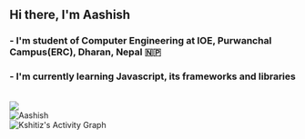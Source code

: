 ## Hi there, I'm Aashish


### - I'm student of Computer Engineering at IOE, Purwanchal Campus(ERC), Dharan, Nepal 🇳🇵
### - I'm currently learning Javascript, its frameworks and libraries

<br />


 <img align="center" src="https://github-readme-stats.vercel.app/api/top-langs/?username=aashish-cd&layout=compact&langs_count=8&theme=dark" />
<br/>
<img align="center" src="https://github-readme-streak-stats.herokuapp.com/?user=aashish-cd&theme=dark" alt="Aashish" />
<br/>
<img align="center" src="https://activity-graph.herokuapp.com/graph?username=aashish-cd&theme=xcode" alt="Kshitiz's Activity Graph" />

